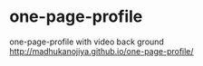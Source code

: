 # one-page-profile
one-page-profile with video back ground
http://madhukanojiya.github.io/one-page-profile/
